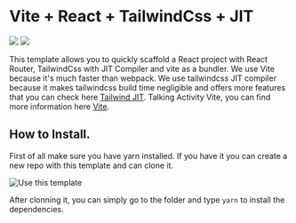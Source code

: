 <p align="center">
  <h1>Vite + React + TailwindCss + JIT</h1>
</p>

<p>
<img src="https://img.shields.io/github/stars/vivekascoder/vite-react-tailwind-jit?style=for-the-badge">
<img src="https://img.shields.io/github/forks/vivekascoder/vite-react-tailwind-jit?style=for-the-badge">
</p>

This template allows you to quickly scaffold a React project with React Router, TailwindCss with JIT Compiler and vite as a bundler. We use Vite because it's much faster than webpack. We use tailwindcss JIT compiler because it makes tailwindcss build time negligible and offers more features that you can check here [Tailwind JIT](https://tailwindcss.com/docs/just-in-time-mode). Talking Activity Vite, you can find more information here [Vite](https://vitejs.dev/).

## How to Install.
First of all make sure you have yarn installed. If you have it you can create a new repo with this template and can clone it.

![Use this template](https://i.imgur.com/Gtt5CPx.png)

After clonning it, you can simply go to the folder and type `yarn` to install the dependencies.
